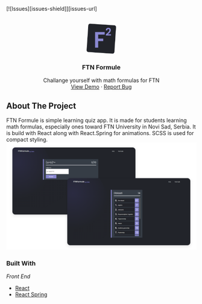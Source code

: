 <div id="top"></div>

[![Issues][issues-shield]][issues-url]


<!-- PROJECT LOGO -->
<br />
<div align="center">
  <a href="https://github.com/Zoksss/ftn-formule">
    <img src="./src/ftnformule-zbir.png" alt="Logo" width="80" height="80">
  </a>

  <h3 align="center">FTN Formule</h3>

  <p align="center">
    Challange yourself with math formulas for FTN
    <br />
    <a href="https://zoksss.github.io/ftn-formule/">View Demo</a>
    ·
    <a href="https://github.com/Zoksss/ftn-formule/issues">Report Bug</a>
  </p>
</div>



<!-- ABOUT THE PROJECT -->
## About The Project
FTN Formule is simple learning quiz app. It is made for students learning math formulas, especially ones toward FTN University in Novi Sad, Serbia. It is build with React along with React.Spring for animations. SCSS is used for compact styling.
[![Product Name Screen Shot][product-screenshot]](https://github.com/Zoksss/ftn-formule)




### Built With

*Front End*

* [React](https://reactjs.org/)
* [React Spring](https://react-spring.dev/)


<!-- USAGE EXAMPLES -->


<!-- MARKDOWN LINKS & IMAGES -->
<!-- https://www.markdownguide.org/basic-syntax/#reference-style-links -->
[product-screenshot]: ./src/ftnformule_screenshot.png
